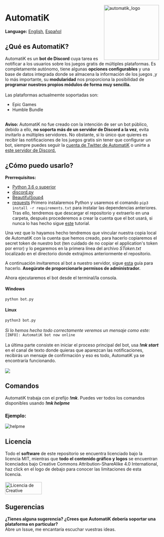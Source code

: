 <img src="http://www.axyss.ovh/automatik/ak_logo.png" alt="automatik_logo" align="right" width="180" height="180"></img>
<h1>AutomatiK</h1>
<b>Language:</b> <a href="README.md#automatik">English</a>, <a href="README_es_ES.md#automatik">Español</a>
<h2>¿Qué es AutomatiK?</h2>
AutomatiK es un <b>bot de Discord</b> cuya tarea es notificar a los usuarios sobre los juegos gratis de múltiples plataformas. Es completamente autónomo, tiene algunas <b>opciones configurables</b> y una base de datos integrada donde se almacena la información de los juegos ,y lo más importante, su <b>modularidad</b> nos proporciona la posibilidad de <b>programar nuestros propios módulos de forma muy sencilla.</b>
</br>
</br>
Las plataformas actualmemte soportadas son:

- Epic Games
- Humble Bundle
</br>
<b>Aviso:</b> AutomatiK no fue creado con la intención de ser un bot público, debido a ello, <b>no soporta más de un servidor de Discord a la vez</b>, evita invitarlo a múltiples servidores. No obstante, si lo único que quieres es recibir las notificaciones de los juegos gratis sin tener que configurar un bot, siempre puedes seguir la <a href="https://twitter.com/AutomatiK_bot">cuenta de Twitter de AutomatiK</a> o unirte a <a href="https://discord.gg/psDtnwX">este servidor de Discord.</a>

<h2>¿Cómo puedo usarlo?</h2>

<b>Prerrequisitos:</b>
- <a href="https://www.python.org/downloads/">Python 3.6 o superior</a>
- <a href="https://pypi.org/project/discord.py/">discord.py</a>
- <a href="https://pypi.org/project/beautifulsoup4/">BeautifulSoup4<a>
- <a href="https://pypi.org/project/requests/">requests<a>
Primero instalaremos Python y usaremos el comando `pip3 install -r requirements.txt` para instalar las dependencias anteriores.
Tras ello, tendremos que descargar el repositorio y extraerlo en una carpeta, después procederemos a crear la cuenta que el bot usará, si nunca lo has hecho sigue <a href="https://discordpy.readthedocs.io/en/latest/discord.html#creating-a-bot-account">este</a> tutorial. 

Una vez que lo hayamos hecho tendremos que vincular nuestra copia local de AutomatiK con la cuenta que hemos creado, para hacerlo copiaremos el secret token de nuestro bot (ten cuidado de no copiar el application's token por error) y lo pegaremos en la primera línea del archivo <i>SToken.txt</i> localizado en el directorio donde extrajimos anteriormente el repositorio.

A continuación invitaremos al bot a nuestro servidor, sigue <a href="https://discordpy.readthedocs.io/en/latest/discord.html#inviting-your-bot">esta</a> guía para hacerlo. <b>Asegúrate de proporcionarle permisos de administrador.</b>

Ahora ejecutaremos el bot desde el terminal/la consola.
<h4>Windows</h4>

`python bot.py`
<h4>Linux</h4>

`python3 bot.py`
</br>
</br>
<i>Si lo hemos hecho todo correctamente veremos un mensaje como este:</i> `[INFO]: AutomatiK bot now online`
</br>
</br>
La última parte consiste en iniciar el proceso principal del bot, usa <b><i>!mk start</i></b> en el canal de texto donde quieras que aparezcan las notificaciones, recibirás un mensaje de confirmación y eso es todo, AutomatiK ya se encontraría funcionando.
</br>
</br>
<img src="http://www.axyss.ovh/automatik/command_success_ES.png" align="bottom"></img>
</br>
<h2>Comandos</h2>
AutomatiK trabaja con el prefijo <b><i>!mk</i></b>. 
Puedes ver todos los comandos disponibles usando <b><i>!mk helpme</i></b>
<h3>Ejemplo:</h3> <img src="http://www.axyss.ovh/automatik/helpme_es_ES.png" alt="helpme"></img>
<h2>Licencia</h2>
Todo el <b>software</b> de este repositorio se encuentra licenciado bajo la licencia MIT, mientras que <b>todo el contenido gráfico y logos</b> se encuentran licenciados bajo Creative Commons Attribution-ShareAlike 4.0 International, haz click en el logo de debajo para conocer las limitaciones de esta licencia.
</br>
</br>
<a rel="license" href="http://creativecommons.org/licenses/by-sa/4.0/"><img alt="Licencia de Creative Commons" src="http://www.axyss.ovh/automatik/cc_license.png" width="120" height="40"></a>
<h2>Sugerencias</h2>
<b>¿Tienes alguna sugerencia? ¿Crees que AutomatiK debería soportar una plataforma en particular?</b>
</br>
Abre un Issue, me encantaría escuchar vuestras ideas.
